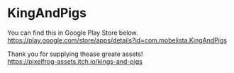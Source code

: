 # KingAndPigs
You can find this in Google Play Store below.<br>
https://play.google.com/store/apps/details?id=com.mobelista.KingAndPigs

Thank you for supplying thease greate assets!<br>
https://pixelfrog-assets.itch.io/kings-and-pigs
